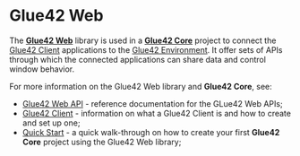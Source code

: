 # Glue42 Web

The [**Glue42 Web**](https://docs.glue42.com/reference/core/latest/glue42%20web/index.html) library is used in a [**Glue42 Core**](https://docs.glue42.com/core/what-is-glue42-core/index.html) project to connect the [Glue42 Client](https://docs.glue42.com/core/core-concepts/glue42-client/overview/index.html) applications to the [Glue42 Environment](https://docs.glue42.com/core/core-concepts/environment/overview/index.html). It offer sets of APIs through which the connected applications can share data and control window behavior.

For more information on the Glue42 Web library and **Glue42 Core**, see:

- [Glue42 Web API](https://docs.glue42.com/reference/core/latest/glue42%20web/index.html) - reference documentation for the GLue42 Web APIs;
- [Glue42 Client](https://docs.glue42.com/core/core-concepts/glue42-client/overview/index.html) - information on what a Glue42 Client is and how to create and set up one;
- [Quick Start](https://docs.glue42.com/core/getting-started/quick-start/index.html) - a quick walk-through on how to create your first **Glue42 Core** project using the Glue42 Web library;

